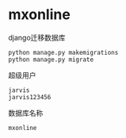 # mxonline





django迁移数据库

```
python manage.py makemigrations
python manage.py migrate
```



超级用户

```
jarvis
jarvis123456
```



数据库名称

```
mxonline
```

